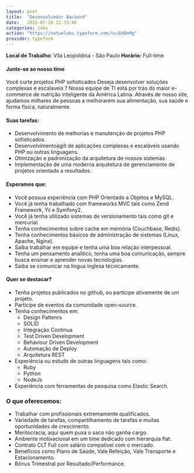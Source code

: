 ```yaml
---
layout: post
title:  "Desenvolvedor Backend"
date:   2015-07-20 11:33:46
categories: jobs
action: "https://natuelabs.typeform.com/to/BXBnMg"
provider: typeform
---
```


**Local de Trabalho:** Vila Leopoldina - São Paulo
**Horário:** Full-time

#### Junte-se ao nosso time
Você curte projetos PHP sofisticados Deseja desenvolver soluções complexas e escalaveis ?
Nossa equipe de TI está por trás do maior e-commerce de nutrição inteligente da América Latina.
Através de nosso site, ajudamos milhares de pessoas a melhorarem sua alimentação, sua saúde e forma física, naturalmente.

#### Suas tarefas:

- Desenvolvimento de melhorias e manutenção de projetos PHP sofisticados.
- Desenvolvimentoágill de aplicações complexas e escaláveis usando PHP ou outras linguagens.
- Otimização e padronização da arquitetura de nossos sistemas.
- Implementação de uma moderna arquitetura de gerenciamento de projetos orientado a resultados.

#### Esperamos que:

- Você possua experiência com PHP Orientado a Objetos e MySQL.
- Você já tenha trabalhado com frameworks MVC tais como Zend Framework, Yii e Symfony2. 
- Você já tenha utilizado sistemas de versionamento tais como git e mercurial. 
- Tenha conhecimentos sobre cache em memória (Couchbase, Redis).
- Tenha conhecimentos básicos de administração de sistemas (Linux, Apache, Nginx).
- Saiba trabalhar em equipe e tenha uma boa relação interpessoal. 
- Tenha um pensamento analítico, tenha uma boa comunicação, sempre busca ensinar e aprender novas tecnologias.
- Saiba se comunicar na língua inglesa técnicamente.


#### Quer se destacar?
- Tenha projetos publicados no github, ou participe ativamente de um projeto.
- Participe de eventos da comunidade open-source.
- Tenha conhecimentos em:
    - Design Pattenrs
    - SOLID
    - Integração Continua
    - Test Driven Development
    - Behaviour Driven Development
    - Automação de Deploy
    - Arquitetura REST
- Experiência ou estudo de outras linguagens tais como:
    - Ruby
    - Python
    - NodeJs
- Experiência com ferramentas de pesquisa como Elastic Search.


### O que oferecemos:

- Trabalhar com profissionais extremamente qualificados.
- Variedade de tarefas, compartilhamento de tarefas e muitas oportunidades de crescimento.
- Meritocracia, aqui quem puxa o saco não ganha cargo.
- Ambiente motivacional em um time dedicado com hierarquia flat.
- Contrato CLT Full com salário compatível com o mercado.
- Benefícios como Plano de Saúde, Vale Refeição, Vale Transporte e Estacionamento.
- Bônus Trimestral por Resultado/Performance.